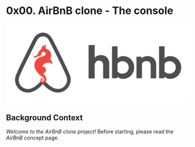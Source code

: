 # 0x00. AirBnB clone - The console
![Optional Text](hbnb.png)
## Background Context
*Welcome to the AirBnB clone project!*
Before starting, please read the *AirBnB* concept page.